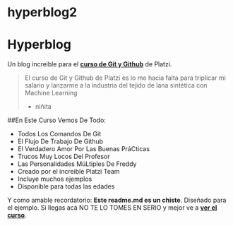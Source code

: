 # hyperblog2
# Hyperblog
Un blog increible para el [**curso de Git y Github**](http://https://platzi.com/clases/1557-git-github/19977-readmemd-es-una-excelente-practica/ "curso de Git y Github") de Platzi. 
>El curso de Git y Github de Platzi es lo me hacia falta para triplicar mi salario y lanzarme a la industria del tejido de lana sintética con Machine Learning
> - niñita

##En Este Curso Vemos De Todo:
- Todos Los Comandos De Git
- El Flujo De Trabajo De Github
- El Verdadero Amor Por Las Buenas PráCticas
- Trucos Muy Locos Del Profesor
- Las Personalidades MúLtiples De Freddy
- Creado por el increible Platzi Team
- Incluye muchos ejemplos
- Disponible para todas las edades

Y como amable recordatorio: **Este readme.md es un chiste**. Diseñado para el ejemplo. Si llegas acá NO TE LO TOMES EN SERIO y mejor ve a  [**ver el curso**](http:/https://platzi.com/clases/1557-git-github/19977-readmemd-es-una-excelente-practica// "ver el curso"). 